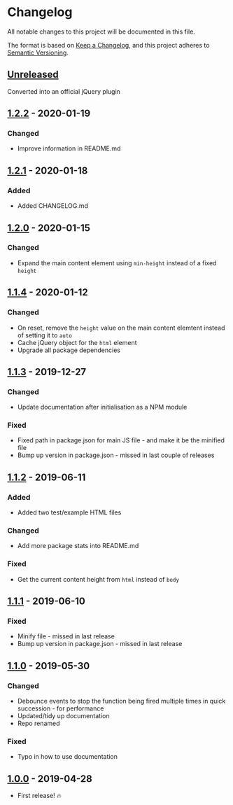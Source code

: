 # Changelog

All notable changes to this project will be documented in this file.

The format is based on [Keep a Changelog](https://keepachangelog.com/en/1.0.0/),
and this project adheres to [Semantic Versioning](https://semver.org/spec/v2.0.0.html).

## [Unreleased]

Converted into an official jQuery plugin

## [1.2.2] - 2020-01-19

### Changed

-   Improve information in README.md

## [1.2.1] - 2020-01-18

### Added

-   Added CHANGELOG.md

## [1.2.0] - 2020-01-15

### Changed

-   Expand the main content element using `min-height` instead of a fixed `height`

## [1.1.4] - 2020-01-12

### Changed

-   On reset, remove the `height` value on the main content elemtent instead of setting it to `auto`
-   Cache jQuery object for the `html` element
-   Upgrade all package dependencies

## [1.1.3] - 2019-12-27

### Changed

-   Update documentation after initialisation as a NPM module

### Fixed

-   Fixed path in package.json for main JS file - and make it be the minified file
-   Bump up version in package.json - missed in last couple of releases

## [1.1.2] - 2019-06-11

### Added

-   Added two test/example HTML files

### Changed

-   Add more package stats into README.md

### Fixed

-   Get the current content height from `html` instead of `body`

## [1.1.1] - 2019-06-10

### Fixed

-   Minify file - missed in last release
-   Bump up version in package.json - missed in last release

## [1.1.0] - 2019-05-30

### Changed

-   Debounce events to stop the function being fired multiple times in quick succession - for performance
-   Updated/tidy up documentation
-   Repo renamed

### Fixed

-   Typo in how to use documentation

## [1.0.0] - 2019-04-28

-   First release! :fire:

[unreleased]: https://github.com/jahidulpabelislam/sticky-footer.js/compare/v1.2.2...HEAD
[1.2.2]: https://github.com/jahidulpabelislam/sticky-footer.js/compare/v1.2.1...v1.2.2
[1.2.1]: https://github.com/jahidulpabelislam/sticky-footer.js/compare/v1.2.0...v1.2.1
[1.2.0]: https://github.com/jahidulpabelislam/sticky-footer.js/compare/v1.1.4...v1.2.0
[1.1.4]: https://github.com/jahidulpabelislam/sticky-footer.js/compare/v1.1.3...v1.1.4
[1.1.3]: https://github.com/jahidulpabelislam/sticky-footer.js/compare/v1.1.2...v1.1.3
[1.1.2]: https://github.com/jahidulpabelislam/sticky-footer.js/compare/v1.1.1...v1.1.2
[1.1.1]: https://github.com/jahidulpabelislam/sticky-footer.js/compare/v1.1.0...v1.1.1
[1.1.0]: https://github.com/jahidulpabelislam/sticky-footer.js/compare/v1.0.0...v1.1.0
[1.0.0]: https://github.com/jahidulpabelislam/sticky-footer.js/releases/tag/v1.0.0
